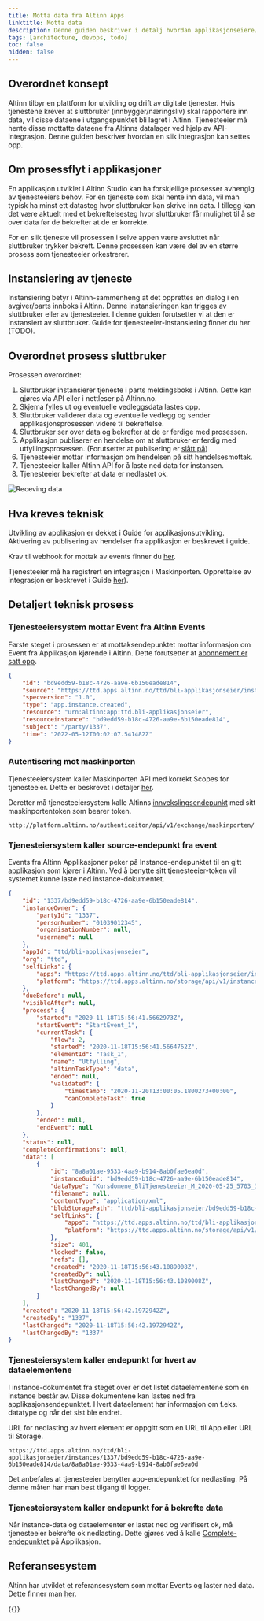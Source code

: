 ```yaml
---
title: Motta data fra Altinn Apps
linktitle: Motta data
description: Denne guiden beskriver i detalj hvordan applikasjonseiere/tjenesteeiere kan motta data som rapporteres inn til en Altinn 3-applikasjon.
tags: [architecture, devops, todo]
toc: false
hidden: false
---
```


## Overordnet konsept

Altinn tilbyr en plattform for utvikling og drift av digitale tjenester. Hvis tjenestene krever at sluttbruker (innbygger/næringsliv) skal rapportere inn data, vil disse dataene i utgangspunktet bli lagret i Altinn. Tjenesteeier må hente disse mottatte dataene fra Altinns datalager ved hjelp av API-integrasjon. Denne guiden beskriver hvordan en slik integrasjon kan settes opp.

## Om prosessflyt i applikasjoner

En applikasjon utviklet i Altinn Studio kan ha forskjellige prosesser avhengig av tjenesteeiers behov. For en tjeneste som skal hente inn data, vil man typisk ha minst ett datasteg hvor sluttbruker kan skrive inn data. I tillegg kan det være aktuelt med et bekreftelsesteg hvor sluttbruker får mulighet til å se over data før de bekrefter at de er korrekte.

For en slik tjeneste vil prosessen i selve appen være avsluttet når sluttbruker trykker bekreft. Denne prosessen kan være del av en større prosess som tjenesteeier orkestrerer.

## Instansiering av tjeneste

Instansiering betyr i Altinn-sammenheng at det opprettes en dialog i en avgiver/parts innboks i Altinn. Denne instansieringen kan trigges av sluttbruker eller av tjenesteeier. I denne guiden forutsetter vi at den er instansiert av sluttbruker. Guide for tjenesteeier-instansiering finner du her (TODO).

## Overordnet prosess sluttbruker

Prosessen overordnet:

1. Sluttbruker instansierer tjeneste i parts meldingsboks i Altinn. Dette kan gjøres via API eller i nettleser på Altinn.no.
2. Skjema fylles ut og eventuelle vedleggsdata lastes opp.
3. Sluttbruker validerer data og eventuelle vedlegg og sender applikasjonsprosessen videre til bekreftelse.
4. Sluttbruker ser over data og bekrefter at de er ferdige med prosessen.
5. Applikasjon publiserer en hendelse om at sluttbruker er ferdig med utfyllingsprosessen. (Forutsetter at publisering er [slått på]())
6. Tjenesteeier mottar informasjon om hendelsen på sitt hendelsesmottak.
7. Tjenesteeier kaller Altinn API for å laste ned data for instansen.
8. Tjenesteeier bekrefter at data er nedlastet ok.

![Receving data](recevingdata.drawio.svg)

## Hva kreves teknisk

Utvikling av applikasjon er dekket i Guide for applikasjonsutvikling. Aktivering av publisering av hendelser fra applikasjon er beskrevet i guide.

Krav til webhook for mottak av events finner du [her](/events/subscribe-to-events/developer-guides/setup-subscription/#request).

Tjenesteeier må ha registrert en integrasjon i Maskinporten. Opprettelse av integrasjon er beskrevet i Guide [her](/nb/authentication/what-do-you-get/maskinporten/#tilgang-som-tjenesteeier)).

## Detaljert teknisk prosess

### Tjenesteeiersystem mottar Event fra Altinn Events

Første steget i prosessen er at mottaksendepunktet mottar informasjon om Event fra Applikasjon kjørende i Altinn. Dette forutsetter at [abonnement er satt opp](/events/subscribe-to-events/developer-guides/setup-subscription/).

```json
{
    "id": "bd9edd59-b18c-4726-aa9e-6b150eade814",
    "source": "https://ttd.apps.altinn.no/ttd/bli-applikasjonseier/instances/1337/bd9edd59-b18c-4726-aa9e-6b150eade814",
    "specversion": "1.0",
    "type": "app.instance.created",
    "resource": "urn:altinn:app:ttd.bli-applikasjonseier",
    "resourceinstance": "bd9edd59-b18c-4726-aa9e-6b150eade814",
    "subject": "/party/1337",
    "time": "2022-05-12T00:02:07.541482Z"
}
```

### Autentisering mot maskinporten

Tjenesteeiersystem kaller Maskinporten API med korrekt Scopes for tjenesteeier. Dette er beskrevet i detaljer [her](/nb/authentication/what-do-you-get/maskinporten/#tilgang-som-tjenesteeier).

Deretter må tjenesteeiersystem kalle Altinns [innvekslingsendepunkt](/api/authentication/spec/) med sitt maskinportentoken som bearer token.

```http
http://platform.altinn.no/authenticaiton/api/v1/exchange/maskinporten/
```

### Tjenesteiersystem kaller source-endepunkt fra event

Events fra Altinn Applikasjoner peker på Instance-endepunktet til en gitt applikasjon som kjører i Altinn. Ved å benytte sitt tjenesteeier-token vil systemet kunne laste ned instance-dokumentet.

```json
{
    "id": "1337/bd9edd59-b18c-4726-aa9e-6b150eade814",
    "instanceOwner": {
        "partyId": "1337",
        "personNumber": "01039012345",
        "organisationNumber": null,
        "username": null
    },
    "appId": "ttd/bli-applikasjonseier",
    "org": "ttd",
    "selfLinks": {
        "apps": "https://ttd.apps.altinn.no/ttd/bli-applikasjonseier/instances/1337/bd9edd59-b18c-4726-aa9e-6b150eade814",
        "platform": "https://ttd.apps.altinn.no/storage/api/v1/instances/1337/bd9edd59-b18c-4726-aa9e-6b150eade814"
    },
    "dueBefore": null,
    "visibleAfter": null,
    "process": {
        "started": "2020-11-18T15:56:41.5662973Z",
        "startEvent": "StartEvent_1",
        "currentTask": {
            "flow": 2,
            "started": "2020-11-18T15:56:41.5664762Z",
            "elementId": "Task_1",
            "name": "Utfylling",
            "altinnTaskType": "data",
            "ended": null,
            "validated": {
                "timestamp": "2020-11-20T13:00:05.1800273+00:00",
                "canCompleteTask": true
            }
        },
        "ended": null,
        "endEvent": null
    },
    "status": null,
    "completeConfirmations": null,
    "data": [
        {
            "id": "8a8a01ae-9533-4aa9-b914-8ab0fae6ea0d",
            "instanceGuid": "bd9edd59-b18c-4726-aa9e-6b150eade814",
            "dataType": "Kursdomene_BliTjenesteeier_M_2020-05-25_5703_34553_SERES",
            "filename": null,
            "contentType": "application/xml",
            "blobStoragePath": "ttd/bli-applikasjonseier/bd9edd59-b18c-4726-aa9e-6b150eade814/data/8a8a01ae-9533-4aa9-b914-8ab0fae6ea0d",
            "selfLinks": {
                "apps": "https://ttd.apps.altinn.no/ttd/bli-applikasjonseier/instances/1337/bd9edd59-b18c-4726-aa9e-6b150eade814/data/8a8a01ae-9533-4aa9-b914-8ab0fae6ea0d",
                "platform": "https://ttd.apps.altinn.no/storage/api/v1/instances/1337/bd9edd59-b18c-4726-aa9e-6b150eade814/data/8a8a01ae-9533-4aa9-b914-8ab0fae6ea0d"
            },
            "size": 401,
            "locked": false,
            "refs": [],
            "created": "2020-11-18T15:56:43.1089008Z",
            "createdBy": null,
            "lastChanged": "2020-11-18T15:56:43.1089008Z",
            "lastChangedBy": null
        }
    ],
    "created": "2020-11-18T15:56:42.1972942Z",
    "createdBy": "1337",
    "lastChanged": "2020-11-18T15:56:42.1972942Z",
    "lastChangedBy": "1337"
}
```

### Tjenesteiersystem kaller endepunkt for hvert av dataelementene

I instance-dokumentet fra steget over er det listet dataelementene som en instance består av. Disse dokumentene kan lastes ned fra applikasjonsendepunktet. Hvert dataelement har informasjon om f.eks. datatype og når det sist ble endret.

URL for nedlasting av hvert element er oppgitt som en URL til App eller URL til Storage.

```http
https://ttd.apps.altinn.no/ttd/bli-applikasjonseier/instances/1337/bd9edd59-b18c-4726-aa9e-6b150eade814/data/8a8a01ae-9533-4aa9-b914-8ab0fae6ea0d
```

Det anbefales at tjenesteeier benytter app-endepunktet for nedlasting. På denne måten har man best tilgang til logger.

### Tjenesteiersystem kaller endepunkt for å bekrefte data

Når instance-data og dataelementer er lastet ned og verifisert ok, må tjenesteeier bekrefte ok nedlasting. Dette gjøres ved å kalle [Complete-endepunktet](/api/apps/instances/#complete-instance) på Applikasjon.

## Referansesystem

Altinn har utviklet et referansesystem som mottar Events og laster ned data. Dette finner man [her](https://github.com/Altinn/altinn-application-owner-system).

{{<children />}}
